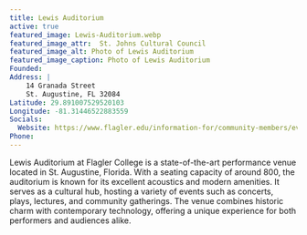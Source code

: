 ```yaml
---
title: Lewis Auditorium
active: true
featured_image: Lewis-Auditorium.webp
featured_image_attr:  St. Johns Cultural Council
featured_image_alt: Photo of Lewis Auditorium
featured_image_caption: Photo of Lewis Auditorium
Founded: 
Address: |
    14 Granada Street
    St. Augustine, FL 32084  
Latitude: 29.891007529520103
Longitude: -81.31446522883559
Socials:
  Website: https://www.flagler.edu/information-for/community-members/event-venue-rentals-and-weddings/
Phone: 
---
```

Lewis Auditorium at Flagler College is a state-of-the-art performance venue located in St. Augustine, Florida. With a seating capacity of around 800, the auditorium is known for its excellent acoustics and modern amenities. It serves as a cultural hub, hosting a variety of events such as concerts, plays, lectures, and community gatherings. The venue combines historic charm with contemporary technology, offering a unique experience for both performers and audiences alike.